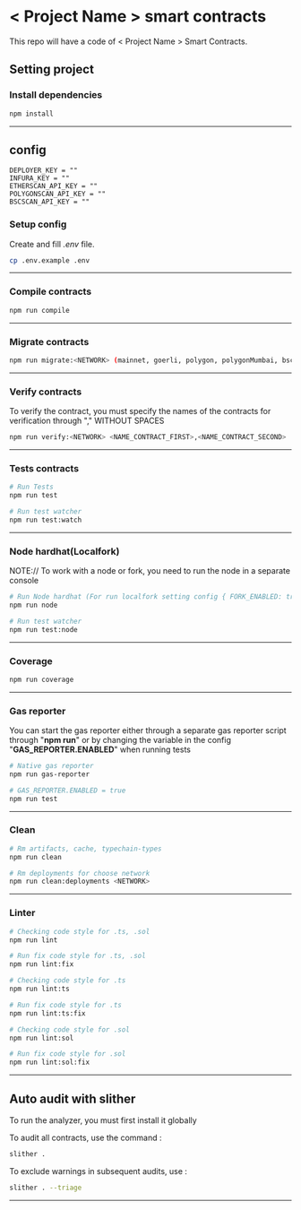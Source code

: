 # < Project Name > smart contracts

This repo will have a code of < Project Name > Smart Contracts.

## Setting project

### Install dependencies

```sh
npm install
```

---

## config

```
DEPLOYER_KEY = ""
INFURA_KEY = ""
ETHERSCAN_API_KEY = ""
POLYGONSCAN_API_KEY = ""
BSCSCAN_API_KEY = ""
```

### Setup config

Create and fill _.env_ file.

```sh
cp .env.example .env
```

---

### Compile contracts

```sh
npm run compile
```

---

### Migrate contracts

```sh
npm run migrate:<NETWORK> (mainnet, goerli, polygon, polygonMumbai, bsc, bscTestnet)
```

---

### Verify contracts

To verify the contract, you must specify the names of the contracts for verification through "," WITHOUT SPACES

```sh
npm run verify:<NETWORK> <NAME_CONTRACT_FIRST>,<NAME_CONTRACT_SECOND>
```

---

### Tests contracts

```sh
# Run Tests
npm run test

# Run test watcher
npm run test:watch
```

---

### Node hardhat(Localfork)

NOTE:// To work with a node or fork, you need to run the node in a separate console

```sh
# Run Node hardhat (For run localfork setting config { FORK_ENABLED: true, FORK_PROVIDER_URI: "https://...."})
npm run node

# Run test watcher
npm run test:node
```

---

### Coverage

```sh
npm run coverage
```

---

### Gas reporter

You can start the gas reporter either through a separate gas reporter script through "**npm run**" or by changing the variable in the config "**GAS_REPORTER.ENABLED**" when running tests

```sh
# Native gas reporter
npm run gas-reporter

# GAS_REPORTER.ENABLED = true
npm run test
```

---

### Clean

```sh
# Rm artifacts, cache, typechain-types
npm run clean

# Rm deployments for choose network
npm run clean:deployments <NETWORK>
```

---

### Linter

```sh
# Checking code style for .ts, .sol
npm run lint

# Run fix code style for .ts, .sol
npm run lint:fix

# Checking code style for .ts
npm run lint:ts

# Run fix code style for .ts
npm run lint:ts:fix

# Checking code style for .sol
npm run lint:sol

# Run fix code style for .sol
npm run lint:sol:fix
```

---

## Auto audit with slither

To run the analyzer, you must first install it globally

To audit all contracts, use the command :

```sh
slither .
```

To exclude warnings in subsequent audits, use :

```sh
slither . --triage
```

---
